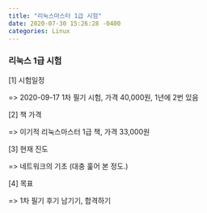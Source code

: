 ```yaml
---
title: "리눅스마스터 1급 시험"
date: 2020-07-30 15:26:28 -0400
categories: Linux
---
```


### 리눅스 1급 시험 

[1] 시험일정

=> 2020-09-17 1차 필기 시험, 가격 40,000원, 1년에 2번 있음

[2] 책 가격

=> 이기적 리눅스마스터 1급 책, 가격 33,000원

[3] 현재 진도 

=> 네트워크의 기초 (대충 훑어 본 정도.)

[4] 목표

=> 1차 필기 후기 남기기, 합격하기



